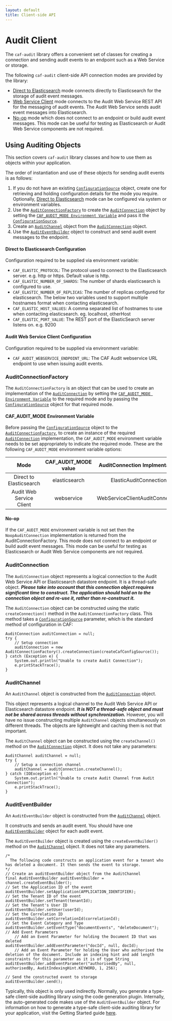 ```yaml
---
layout: default
title: Client-side API
---
```


# Audit Client

The `caf-audit` library offers a convenient set of classes for creating a connection and sending audit events to an endpoint such as a Web Service or storage.

The following `caf-audit` client-side API connection modes are provided by the library:

- [Direct to Elasticsearch](#direct-to-elasticsearch-configuration) mode connects directly to Elasticsearch for the storage of audit event messages.
- [Web Service Client](#audit-web-service-client-configuration) mode connects to the Audit Web Service REST API for the messaging of audit events. The Audit Web Service sends audit event messages into Elasticsearch.
- [No-op](#no-op) mode which does not connect to an endpoint or build audit event messages. This mode can be useful for testing as Elasticsearch or Audit Web Service components are not required.

## Using Auditing Objects

This section covers `caf-audit` library classes and how to use them as objects within your application.

The order of instantiation and use of these objects for sending audit events is as follows:

1. If you do not have an existing [`ConfigurationSource`](#ConfigurationSource) object, create one for retrieving and holding configuration details for the mode you require. Optionally, [Direct to Elasticsearch](#direct-to-elasticsearch-configuration) mode can be configured via system or environment variables.
2. Use the [`AuditConnectionFactory`](#AuditConnectionFactory) to create the [`AuditConnection`](#AuditConnection) object by setting the [`CAF_AUDIT_MODE Environment Variable`](#CAF_AUDIT_MODE-environment-variable) and pass it the [`ConfigurationSource`](#ConfigurationSource).
3. Create an [`AuditChannel`](#AuditChannel) object from the [`AuditConnection`](#AuditConnection) object.
4. Use the [`AuditEventBuilder`](#AuditEventBuilder) object to construct and send audit event messages to the endpoint.

#### Direct to Elasticsearch Configuration  
Configuration required to be supplied via environment variable:
- `CAF_ELASTIC_PROTOCOL`: The protocol used to connect to the Elasticsearch server. e.g. http or https. Default value is http.
- `CAF_ELASTIC_NUMBER_OF_SHARDS`: The number of shards elasticsearch is configured to use.  
- `CAF_ELASTIC_NUMBER_OF_REPLICAS`: The number of replicas configured for elasticsearch.
The below two variables used to support multiple hostnames format when contacting elasticsearch.
- `CAF_ELASTIC_HOST_VALUES`: A comma separated list of hostnames to use when contacting elasticsearch. eg. localhost, otherHost
- `CAF_ELASTIC_PORT_VALUE`: The REST port of the ElasticSearch server listens on. e.g. 9200


#### Audit Web Service Client Configuration  
Configuration required to be supplied via environment variable:  
- `CAF_AUDIT_WEBSERVICE_ENDPOINT_URL`: The CAF Audit webservice URL endpoint to use when issuing audit events.  

### AuditConnectionFactory

The `AuditConnectionFactory` is an object that can be used to create an implementation of the [`AuditConnection`](#AuditConnection) by setting the [`CAF_AUDIT_MODE Environment Variable`](#CAF_AUDIT_MODE-environment-variable) to the required mode and by passing the [`ConfigurationSource`](#ConfigurationSource) object for that required mode.

#### CAF\_AUDIT\_MODE Environment Variable

Before passing the [`ConfigurationSource`](#ConfigurationSource) object to the [`AuditConnectionFactory`](#AuditConnectionFactory), to create an instance of the required [`AuditConnection`](#AuditConnection) implementation, the `CAF_AUDIT_MODE` environment variable needs to be set appropriately to indicate the required mode. These are the following `CAF_AUDIT_MODE` environment variable options:

|           Mode           | CAF_AUDIT_MODE value |  AuditConnection Implmentation  |                          Required AuditConfiguration                          |
|:------------------------:|:--------------------:|:-------------------------------:|:-----------------------------------------------------------------------------:|
|  Direct to Elasticsearch |        elasticsearch        |      ElasticAuditConnection     |      [ElasticAuditConfiguration](#direct-to-elasticsearch-configuration)      |
| Audit Web Service Client |      webservice      | WebServiceClientAuditConnection | [WebServiceClientAuditConfiguration](#audit-web-service-client-configuration) |

#### No-op

If the `CAF_AUDIT_MODE` environment variable is not set then the `NoopAuditConnection` implementation is returned from the AuditConnectionFactory. This mode does not connect to an endpoint or build audit event messages. This mode can be useful for testing as Elasticsearch or Audit Web Service components are not required.

### AuditConnection

The `AuditConnection` object represents a logical connection to the Audit Web Service API or Elasticsearch datastore endpoint. It is a thread-safe object. ***Please take into account that this connection object requires significant time to construct. The application should hold on to the connection object and re-use it, rather than re-construct it.***


The `AuditConnection` object can be constructed using the static `createConnection()` method in the `AuditConnectionFactory` class. This method takes a [`ConfigurationSource`](#ConfigurationSource) parameter, which is the standard method of configuration in CAF:

	AuditConnection auditConnection = null;
    try {
        // Setup connection
        auditConnection = new AuditConnectionFactory().createConnection(createCafConfigSource());
    } catch (Exception e) {
        System.out.println("Unable to create Audit Connection");
        e.printStackTrace();
    }

### AuditChannel

An `AuditChannel` object is constructed from the [`AuditConnection`](#AuditConnection) object.

This object represents a logical channel to the Audit Web Service API or Elasticsearch datastore endpoint. ***It is NOT a thread-safe object and must not be shared across threads without synchronization.*** However, you will have no issue constructing multiple `AuditChannel` objects simultaneously on different threads. The objects are lightweight and caching them is not that important.

The `AuditChannel` object can be constructed using the `createChannel()` method on the [`AuditConnection`](#AuditConnection) object. It does not take any parameters:

	AuditChannel auditChannel = null;
	try {
	    // Setup a connection channel
	    auditChannel = auditConnection.createChannel();
	} catch (IOException e) {
	    System.out.println("Unable to create Audit Channel from Audit Connection");
	    e.printStackTrace();
	}

### AuditEventBuilder

An `AuditEventBuilder` object is constructed from the [`AuditChannel`](#AuditChannel) object.

It constructs and sends an audit event. You should have one [`AuditEventBuilder`](#AuditEventBuilder) object for each audit event.

The `AuditEventBuilder` object is created using the `createEventBuilder()` method on the [`AuditChannel`](#AuditChannel) object. It does not take any parameters.
	
	/*
	  The following code constructs an application event for a tenant who has deleted a document. It then sends the event to storage.
	*/
	// Create an auditEventBuilder object from the AuditChannel
	final AuditEventBuilder auditEventBuilder = channel.createEventBuilder();
	// Set the Application ID of the event
	auditEventBuilder.setApplication(APPLICATION_IDENTIFIER);
	// Set the Tenant ID of the event
	auditEventBuilder.setTenant(tenantId);
	// Set the Tenant's User ID
	auditEventBuilder.setUser(userId);
	// Set the Correlation ID
	auditEventBuilder.setCorrelationId(correlationId);
	// Set the Event Category and Type
	auditEventBuilder.setEventType("documentEvents", "deleteDocument");
	// Add Event Parameters
		// Add an Event Parameter for holding the Document ID that was deleted
	auditEventBuilder.addEventParameter("docId", null, docId);
		// Add an Event Parameter for holding the User who authorised the deletion of the document. Include an indexing hint and add length constraints for this parameter as it is of type String
	auditEventBuilder.addEventParameter("authorisedBy", null, authorisedBy, AuditIndexingHint.KEYWORD, 1, 256);
	
	// Send the constructed event to storage
	auditEventBuilder.send();

Typically, this object is only used indirectly. Normally, you generate a type-safe client-side auditing library using the code generation plugin. Internally, the auto-generated code makes use of the `AuditEventBuilder` object. For information on how to generate a type-safe client-side auditing library for your application, visit the Getting Started guide [here](Getting-Started).
